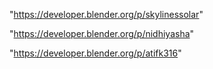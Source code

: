 "https://developer.blender.org/p/skylinessolar"

"https://developer.blender.org/p/nidhiyasha"

"https://developer.blender.org/p/atifk316"

 
